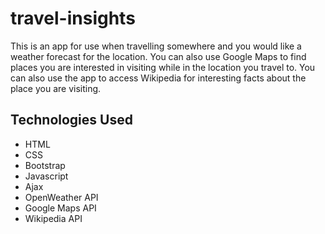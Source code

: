 # travel-insights
This is an app for use when travelling somewhere and you would like a weather forecast for the location. You can also use Google Maps to find places you are interested in visiting while in the location you travel to. You can also use the app to access Wikipedia for interesting facts about the place you are visiting.

## Technologies Used
* HTML
* CSS
* Bootstrap
* Javascript
* Ajax
* OpenWeather API
* Google Maps API
* Wikipedia API

